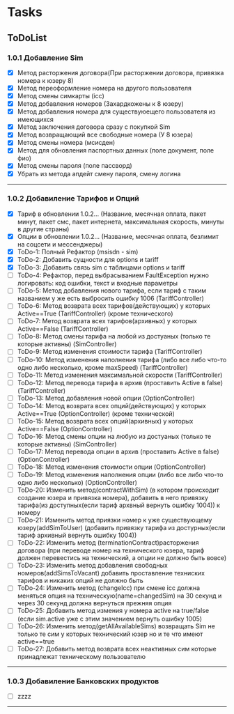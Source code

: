 # Tasks
## ToDoList
### 1.0.1 Добавление Sim
- [x] Метод расторжения договора(При расторжении договора, привязка номера к юзеру 8)
- [x] Метод переоформление номера на другого пользователя
- [x] Метод смены симкарты (icc)
- [x] Метод добавления номеров (Захардкожены к 8 юзеру)
- [x] Метод добавления номера для существуюещего пользователя из имеющихся
- [x] Метод заключения договора сразу с покупкой Sim
- [x] Метод возвращающий все свободные номера (У 8 юзера)
- [x] Метод смены номера (мсисден)
- [x] Метод для обновления паспортных данных (поле документ, поле фио)
- [x] Метод смены пароля (поле пассворд)
- [x] Убрать из метода апдейт смену пароля, смену логина
---------------------------------
### 1.0.2 Добавиление Тарифов и Опций
- [x] Тариф в обновлении 1.0.2... (Название, месячная оплата, пакет минут, пакет смс, пакет интернета, максимальная скорость, минуты в другие страны)
- [x] Опции в обновлении 1.0.2... (Название, месячная оплата, безлимит на соцсети и мессенджеры)
- [x] ToDo-1: Полный Рефактор (msisdn - sim)
- [x] ToDo-2: Добавить сущности для options и tariff
- [x] ToDo-3: Добавить связь sim с таблицами options и tariff
- [ ] ToDo-4: Рефактор, перед выбрасыванием FaultException нужно логировать: код ошибки, текст и входные параметры
- [ ] ToDo-5: Метод добавления нового тарифа, если тариф с таким названием у же есть выбросить ошибку 1006 (TariffController)
- [ ] ToDo-6: Метод возврата всех тарифов(действующих) у которых Active==True (TariffController) (кроме технического)
- [ ] ToDo-7: Метод возврата всех тарифов(архивных) у которых Active==False (TariffController)
- [ ] ToDo-8: Метод смены тарифа на любой из достуаных (только те которые активны) (SimController)
- [ ] ToDo-9: Метод изменения стоимости тарифа (TariffController)
- [ ] ToDo-10: Метод изменения наполнения тарифа (либо все либо что-то одно либо несколько, кроме maxSpeed) (TariffController)
- [ ] ToDo-11: Метод изменения максимальной скорости (TariffController)
- [ ] ToDo-12: Метод перевода тарифа в архив (проставить Active в false) (TariffController)
- [ ] ToDo-13: Метод добавления новой опции (OptionController)
- [ ] ToDo-14: Метод возврата всех опций(действующих) у которых Active==True (OptionController) (кроме технической)
- [ ] ToDo-15: Метод возврата всех опций(архивных) у которых Active==False (OptionController)
- [ ] ToDo-16: Метод смены опции на любую из достуаных (только те которые активны) (SimController)
- [ ] ToDo-17: Метод перевода опции в архив (проставить Active в false) (OptionController)
- [ ] ToDo-18: Метод изменения стоимости опции (OptionController)
- [ ] ToDo-19: Метод изменения наполнения опции (либо все либо что-то одно либо несколько) (OptionController)
- [ ] ToDo-20: Изменить метод(contractWithSim) (в котором происходит создание юзера и привязка номера), добавить в него привязку тарифа(из доступных(если тариф архвный вернуть ошибку 1004)) к номеру
- [ ] ToDo-21: Изменить метод приязки номер к уже существующему юзеру(addSimToUser) (добавить привязку тарифа из достурных(если тариф архивный вернуть ошибку 1004))
- [ ] ToDo-22: Изменить метод (terminationContract)расторжения договора (при переводе номер на технического юзера, тариф должен перевестись на технический, а опции не должно быть вовсе)
- [ ] ToDo-23: Изменить метод добавления свободных номеров(addSimsToVacant) добавить проставление техниских тарифов и никаких опций не должно быть
- [ ] ToDo-24: Изменить метод (changeIcc) при смене icc должна меняться опция на техническую(name=changedSim) на 30 секунд и через 30 секунд должна вернуться прежняя опция
- [ ] ToDo-25: Добавить метод измения у номера active на true/false (если sim.active уже с этим значением вернуть ошибку 1005)
- [ ] ToDo-26: Изменить метод(getAllAvailableSims) возвращать Sim не только те сим у которых технический юзер но и те что имеют active==true
- [ ] ToDo-27: Добавить метод возврата всех неактивных сим которые принадлежат техническому пользователю
---------------------------------
### 1.0.3 Добавиление Банковских продуктов
- [ ] zzzz
---------------------------------

